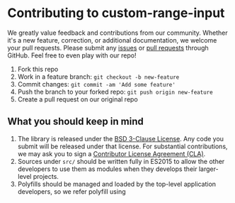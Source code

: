 # Contributing to custom-range-input

We greatly value feedback and contributions from our community. Whether it's a
new feature, correction, or additional documentation, we welcome your pull requests.
Please submit any [issues][] or [pull requests][pull-requests] through GitHub.
Feel free to even play with our repo!

1. Fork this repo
2. Work in a feature branch: `git checkout -b new-feature`
3. Commit changes: `git commit -am 'Add some feature'`
4. Push the branch to your forked repo: `git push origin new-feature`
5. Create a pull request on our original repo

## What you should keep in mind

1. The library is released under the [BSD 3-Clause License][license]. Any code
   you submit will be released under that license. For substantial contributions,
   we may ask you to sign a [Contributor License Agreement (CLA)][cla].
2. Sources under `src/` should be written fully in ES2015 to allow the other
   developers to use them as modules when they develops their larger-level projects.
3. Polyfills should be managed and loaded by the top-level application
   developers, so we refer polyfill using <script> tag but don't bind them into
   'webpack'ed distfile (need more discussion).

## What we are looking for

We are open to anything that improves the library and doesn't unnecessarily
cause backwards-incompatible changes. If you are unsure if your idea is
something we would be open to, please ask us; Open an issue or send us an email.
Specifically, here are a few things that we would appreciate help on:

1. **Docs** – We  greatly appreciate contributions to our documentation.
   The docs are written as code comments.
2. **Tests** –  If there are any tests you feel are missing, please add them
   To be honest, we are not so good at making tests. So **what we are looking
   for most is contributors to testing**, perhaps.
3. **Convenience features** – Are there any features you feel would add value
   to the library? Contributions in this area would be greatly appreciated.
   See the [issue list with enhancement tag][issues] for a list of ideas.
4. If you have some other ideas, please let us know!

## Running the unit tests

The custom-range-input is tested using web-component-tester (a.k.a. wct).
You can run the tests of the library after cloning the repo:

```sh
    npm install
    npm run test
```

If you are having trouble about connecting to selenium, try node@v6.10.0 and
selenium-standalone@3.0.1.


[issues]: https://github.com/misttechnologies/custom-range-input/issues
[pull-requests]: https://github.com/misttechnologies/custom-range-input/pulls
[license]: https://opensource.org/licenses/BSD-3-Clause
[cla]: http://en.wikipedia.org/wiki/Contributor_License_Agreement
